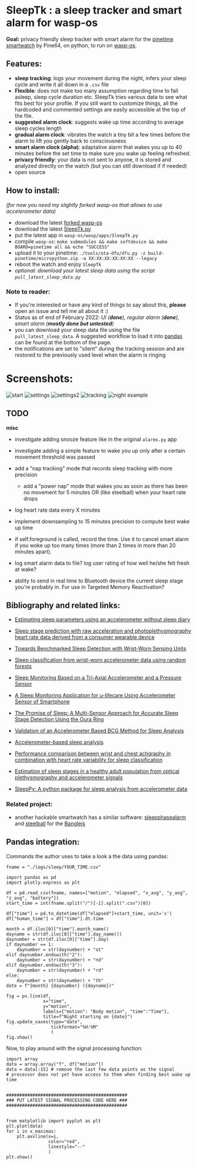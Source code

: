 # SleepTk : a sleep tracker and smart alarm for wasp-os
**Goal:** privacy friendly sleep tracker with smart alarm for the [pinetime smartwatch](https://pine64.com/product/pinetime-smartwatch-sealed/) by Pine64, on python, to run on [wasp-os](https://github.com/daniel-thompson/wasp-os).

## Features:
* **sleep tracking**: logs your movement during the night, infers your sleep cycle and write it all down in a `.csv` file
* **Flexible**: does not make too many assumption regarding time to fall asleep, sleep cycle duration etc. SleepTk tries various data to see what fits best for your profile. If you still want to customize things, all the hardcoded and commented settings are easily accessible at the top of the file.
* **suggested alarm clock**: suggests wake up time according to average sleep cycles length
* **gradual alarm clock**: vibrates the watch a tiny bit a few times before the alarm to lift you gently back to consciousness
* **smart alarm clock (alpha)**: adaptative alarm that wakes you up to 40 minutes before the set time to make sure you wake up feeling refreshed.
* **privacy friendly**: your data is not sent to anyone, it is stored and analyzed directly on the watch (but you can still download if if needed)
* open source

## **How to install**:
*(for now you need my slightly forked wasp-os that allows to use accelerometer data)*
* download the latest [forked wasp-os](https://github.com/thiswillbeyourgithub/wasp-os)
* download the latest [SleepTk.py](./SleepTk.py)
* put the latest app in `wasp-os/wasp/apps/SleepTk.py`
* compile `wasp-os`: `make submodules && make softdevice && make BOARD=pinetime all && echo "SUCCESS"`
* upload it to your pinetime: `./tools/ota-dfu/dfu.py -z build-pinetime/micropython.zip -a XX:XX:XX:XX:XX:XX --legacy`
* reboot the watch and enjoy `SleepTk`
* *optional: download your latest sleep data using the script `pull_latest_sleep_data.py`*

### Note to reader:
* If you're interested or have any kind of things to say about this, **please** open an issue and tell me all about it :)
* Status as of end of February 2022: *UI (**done**), regular alarm (**done**), smart alarm (**mostly done but untested**)*
* you can download your sleep data file using the file `pull_latest_sleep_data`. A suggested workflow to load it into [pandas](https://pypi.org/project/pandas/) can be found at the bottom of the page.
* the notifications are set to "silent" during the tracking session and are restored to the previously used level when the alarm is ringing

# Screenshots:
![start](./screenshots/start_page.png)
![settings](./screenshots/settings_page.png)
![settings2](./screenshots/settings_page2.png)
![tracking](./screenshots/tracking_page.png)
![night example](./screenshots/example_night.png)

## TODO
**misc**
* investigate adding snooze feature like in the original `alarms.py` app
* investigate adding a simple feature to wake you up only after a certain movement threshold was passed
* add a "nap tracking" mode that records sleep tracking with more precision
    * add a "power nap" mode that wakes you as soon as there has been no movement for 5 minutes OR (like steelball) when your heart rate drops
* log heart rate data every X minutes
* implement downsampling to 15 minutes precision to compute best wake up time
* if self.foreground is called, record the time. Use it to cancel smart alarm if you woke up too many times (more than 2 times in more than 20 minutes apart).

* log smart alarm data to file? log user rating of how well he/she felt fresh at wake?
* ability to send in real time to Bluetooth device the current sleep stage you're probably in. For use in Targeted Memory Reactivation?

## Bibliography and related links:
* [Estimating sleep parameters using an accelerometer without sleep diary](https://www.nature.com/articles/s41598-018-31266-z)
* [Sleep stage prediction with raw acceleration and photoplethysmography heart rate data derived from a consumer wearable device](https://academic.oup.com/sleep/article/42/12/zsz180/5549536)
* [Towards Benchmarked Sleep Detection with Wrist-Worn Sensing Units](https://ieeexplore.ieee.org/document/7052479)

* [Sleep classification from wrist-worn accelerometer data using random forests](https://pubmed.ncbi.nlm.nih.gov/33420133/)
* [Sleep Monitoring Based on a Tri-Axial Accelerometer and a Pressure Sensor](https://www.mdpi.com/1424-8220/16/5/750)
* [A Sleep Monitoring Application for u-lifecare Using Accelerometer Sensor of Smartphone](https://link.springer.com/chapter/10.1007/978-3-319-03176-7_20)
* [The Promise of Sleep: A Multi-Sensor Approach for Accurate Sleep Stage Detection Using the Oura Ring](https://www.mdpi.com/1424-8220/21/13/4302)
* [Validation of an Accelerometer Based BCG Method for Sleep Analysis](https://aaltodoc.aalto.fi/handle/123456789/21176)
* [Accelerometer-based sleep analysis](https://patents.google.com/patent/US20140364770A1/en)
* [Performance comparison between wrist and chest actigraphy in combination with heart rate variability for sleep classification](https://www.sciencedirect.com/science/article/pii/S0010482517302597)
* [Estimation of sleep stages in a healthy adult population from optical plethysmography and accelerometer signals](https://iopscience.iop.org/article/10.1088/1361-6579/aa9047/meta)
* [SleepPy: A python package for sleep analysis from accelerometer data](https://joss.theoj.org/papers/10.21105/joss.01663.pdf)

### Related project:
* another hackable smartwatch has a similar software: [sleepphasealarm](https://banglejs.com/apps/#sleepphasealarm) and [steelball](https://github.com/jabituyaben/SteelBall) for the [Banglejs](https://banglejs.com/)



## Pandas integration:
Commands the author uses to take a look a the data using pandas:

```
fname = "./logs/sleep/YOUR_TIME.csv"

import pandas as pd
import plotly.express as plt

df = pd.read_csv(fname, names=["motion", "elapsed", "x_avg", "y_avg", "z_avg", "battery"])
start_time = int(fname.split("/")[-1].split(".csv")[0])

df["time"] = pd.to_datetime(df["elapsed"]+start_time, unit='s')
df["human_time"] = df["time"].dt.time

month = df.iloc[0]["time"].month_name()
dayname = str(df.iloc[0]["time"].day_name())
daynumber = str(df.iloc[0]["time"].day)
if daynumber == 1:
    daynumber = str(daynumber) + "st"
elif daynumber.endswith("2"):
    daynumber = str(daynumber) + "nd"
elif daynumber.endswith("3"):
    daynumber = str(daynumber) + "rd"
else:
    daynumber = str(daynumber) + "th"
date = f"{month} {daynumber} ({dayname})"

fig = px.line(df,
              x="time",
              y="motion",
              labels={"motion": "Body motion", "time":"Time"},
              title=f"Night starting on {date}")
fig.update_xaxes(type="date",
                 tickformat="%H:%M"
                 )
fig.show()
```

Now, to play around with the signal processing function:
```
import array
data = array.array("f", df["motion"])
data = data[:15] # remove the last few data points as the signal
# processor does not yet have access to them when finding best wake up time


##############################################
### PUT LATEST SIGNAL PROCESSING CODE HERE ###
##############################################


from matplotlib import pyplot as plt
plt.plot(data)
for i in x_maximas:
    plt.axvline(x=i,
                color="red",
                linestyle="--"
                )
plt.show()
```
